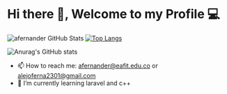 # Hi there 👋, Welcome to my Profile :computer: 

<img align="left" alt="afernander GitHub Stats" src="https://github-readme-stats.vercel.app/api?username=afernander&show_icons=true&hide_border=true%22/%3E">

[![Top Langs](https://github-readme-stats.vercel.app/api/top-langs/?username=afernander)](https://github.com/anuraghazra/github-readme-stats)

![Anurag's GitHub stats](https://github-readme-stats.vercel.app/api?username=afernander&show_icons=true&theme=radical)
- 📫 How to reach me: afernander@eafit.edu.co or alejoferna2301@gmail.com
-  🌱 I’m currently learning laravel and c++
<!--
**afernander/afernander** is a ✨ _special_ ✨ repository because its `README.md` (this file) appears on your GitHub profile.

Here are some ideas to get you started:

- 🔭 I’m currently working on ...
- 👯 I’m looking to collaborate on ...
- 🤔 I’m looking for help with ...
- 💬 Ask me about ...
- 😄 Pronouns: ...
- ⚡ Fun fact: ...
-->
